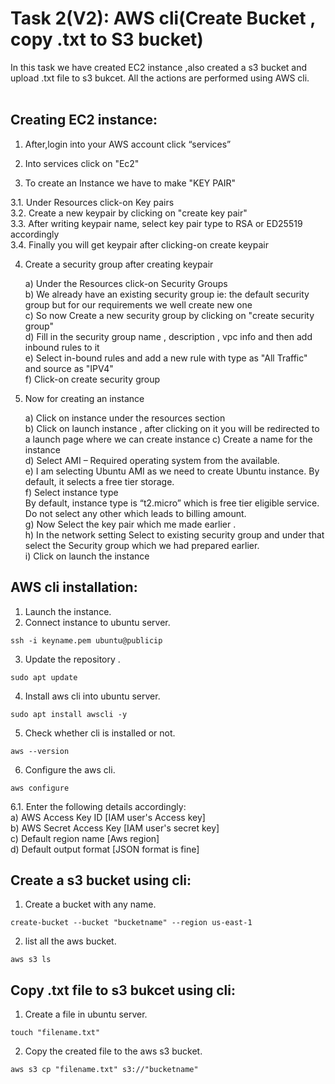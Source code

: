 # Task 2(V2): AWS cli(Create Bucket , copy .txt to S3 bucket)
In this task we have created EC2 instance ,also created a s3 bucket and upload .txt file to s3 bukcet. All the actions are performed using AWS cli.<br>
<br>
## Creating EC2 instance: <br>

1. After,login into your AWS account click “services” <br>
                                                                         
2. Into services click on "Ec2" <br>

3. To create an Instance we have to make "KEY PAIR"  <br>

  3.1. Under Resources click-on Key pairs <br>
  3.2. Create a new keypair by clicking on "create key pair" <br>
  3.3. After writing keypair name, select key pair type to RSA or ED25519 accordingly <br>
  3.4.  Finally you will get keypair after clicking-on create keypair <br>
                                          
4. Create a security group after creating keypair <br>

   a) Under the Resources click-on Security Groups <br>
   b)  We already have an existing security group ie: the default security group but for our requirements we well create new one <br>
   c) So now Create a new security group by clicking on "create security group" <br>
   d) Fill in the security group name , description , vpc info and then add inbound rules to it <br>
   e) Select in-bound rules and add a new rule with type as "All Traffic" and source as "IPV4" <br>
   f) Click-on create security group <br>
   
5. Now for creating an instance <br>

   a) Click on instance under the resources section <br>
   b) Click on launch instance ,  after clicking on it you will be redirected to a launch page where we can create instance
   c) Create a name for the instance <br>
   d) Select AMI – Required operating system from the available. <br>
   e) I am selecting Ubuntu AMI as we need to create Ubuntu instance. By default, it selects a free tier storage. <br>
   f) Select instance type <br>
       By default, instance type is “t2.micro” which is free tier eligible service. <br>
       Do not select any other which leads to billing amount. <br>
   g) Now Select the key pair which me made earlier . <br>
   h) In the network setting Select to existing security group and under that 
      select the Security group which we had prepared earlier. <br>
   i) Click on launch the instance <br>

   
## AWS cli installation: <br>

1. Launch the instance.<br>
2. Connect instance to ubuntu server. <br>

```
ssh -i keyname.pem ubuntu@publicip

```
  
3. Update the repository .  <br>

```
sudo apt update

```

4. Install aws cli into ubuntu server. <br>

```
sudo apt install awscli -y

```

5. Check whether cli is installed or not. <br>

```
aws --version

```

6. Configure the aws cli. <br>

```
aws configure

```

   6.1. Enter the following details accordingly: <br>
     a) AWS Access Key ID [IAM user's Access key] <br>
     b) AWS Secret Access Key [IAM user's secret key] <br>
     c) Default region name [Aws region] <br>
     d) Default output format [JSON format is fine] <br>

## Create a s3 bucket using cli: <br>

1. Create a bucket with any name.<br>

``` 
create-bucket --bucket "bucketname" --region us-east-1

 ```

2. list all the aws bucket.<br>

```
aws s3 ls

```

## Copy .txt file to s3 bukcet using cli: <br>

1. Create a file in ubuntu server.<br>

``` 
touch "filename.txt"

 ```

2. Copy the created file to the aws s3 bucket.<br>

``` 
aws s3 cp "filename.txt" s3://"bucketname"

 ``` 







